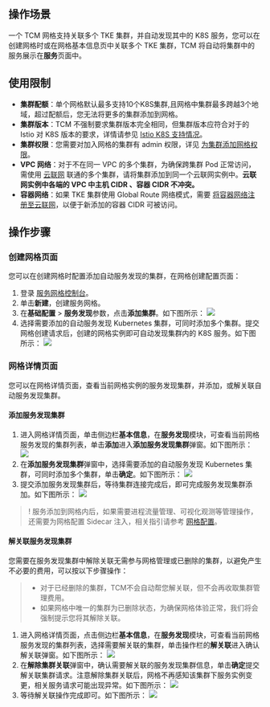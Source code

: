 ## 操作场景
一个 TCM 网格支持关联多个 TKE 集群，并自动发现其中的 K8S 服务，您可以在创建网格时或在网格基本信息页中关联多个 TKE 集群，TCM 将自动将集群中的服务展示在**服务**页面中。

## 使用限制

- **集群配额**：单个网格默认最多支持10个K8S集群,且网格中集群最多跨越3个地域，超过配额后，您无法将更多的集群添加到网格。
- **集群版本**：TCM 不强制要求集群版本完全相同，但集群版本应符合对于的 Istio 对 K8S 版本的要求，详情请参见 [Istio K8S 支持情况](https://istio.io/latest/docs/releases/supported-releases/)。
- **集群权限**：您需要对加入网格的集群有 admin 权限，详见 [为集群添加网格权限](https://cloud.tencent.com/document/product/1261/68503)。
- **VPC 网络**：对于不在同一 VPC 的多个集群，为确保跨集群 Pod 正常访问，需使用 [云联网](https://cloud.tencent.com/document/product/877) 联通的多个集群，请将集群添加到同一个云联网实例中。**云联网实例中各端的 VPC 中主机 CIDR 、容器  CIDR 不冲突。**
- **容器网络**：如果 TKE 集群使用 Global Route 网络模式，需要 [将容器网络注册至云联网](https://cloud.tencent.com/document/product/457/35087)，以便于新添加的容器 CIDR 可被访问。

## 操作步骤

### 创建网格页面

您可以在创建网格时配置添加自动服务发现的集群，在网格创建配置页面：

1. 登录 [服务网格控制台](https://console.cloud.tencent.com/tke2/mesh)。
2. 单击**新建**，创建服务网格。
3. 在**基础配置** > **服务发现**参数，点击**添加集群**。如下图所示：
![](https://main.qcloudimg.com/raw/6486e812af3815bc1c415ca948db9401.png)
4. 选择需要添加的自动服务发现 Kubernetes 集群，可同时添加多个集群。提交网格创建请求后，创建的网格实例即可自动发现集群内的 K8S 服务。如下图所示：
![](https://main.qcloudimg.com/raw/9cf5afa86a5a6312a023222ea629b75e.png)

### 网格详情页面

您可以在网格详情页面，查看当前网格实例的服务发现集群，并添加，或解关联自动服务发现集群。

#### 添加服务发现集群

1. 进入网格详情页面，单击侧边栏**基本信息**，在**服务发现**模块，可查看当前网格服务发现的集群列表，单击**添加**进入**添加服务发现集群**弹窗。如下图所示：
![](https://main.qcloudimg.com/raw/93084262c5d1dab9532b3080b8465a40.png)
2. 在**添加服务发现集群**弹窗中，选择需要添加的自动服务发现 Kubernetes 集群，可同时添加多个集群，单击**确定**。如下图所示：
![](https://main.qcloudimg.com/raw/9965d7a1ae76514a0a0cd8e625f4f336.png)
3. 提交添加服务发现集群后，等待集群连接完成后，即可完成服务发现集群添加。如下图所示：
![](https://main.qcloudimg.com/raw/821a46e9496f7f0f016b0a919c64b218.png)

>! 服务添加到网格内后，如果需要进程流量管理、可视化观测等管理操作，还需要为网格配置 Sidecar 注入，相关指引请参考 [网格配置](https://cloud.tencent.com/document/product/1261/62960)。

#### 解关联服务发现集群

您需要在服务发现集群中解除关联无需参与网格管理或已删除的集群，以避免产生不必要的费用，可以按以下步骤操作：

> * 对于已经删除的集群，TCM不会自动帮您解关联，但不会再收取集群管理费用。
> * 如果网格中唯一的集群为已删除状态，为确保网格体验正常，我们将会强制提示您将其解除关联。

1. 进入网格详情页面，点击侧边栏**基本信息**，在**服务发现**模块，可查看当前网格服务发现的集群列表，选择需要解关联的集群，单击操作栏的**解关联**进入确认解关联弹窗。如下图所示：
![](https://main.qcloudimg.com/raw/a2a22f8a295202475ce0af62c26e0775.png)
2. 在**解除集群关联**弹窗中，确认需要解关联的服务发现集群信息，单击**确定**提交解关联集群请求。注意解除集群关联后，网格不再感知该集群下服务实例变更，相关服务请求可能出现异常。如下图所示：
![](https://qcloudimg.tencent-cloud.cn/raw/70ef2a12ed557126bf5ba3973a5150df.png)
3. 等待解关联操作完成即可。如下图所示：
![](https://main.qcloudimg.com/raw/e22a3bf18e9c310c59d361abe2deb9a8.png)
